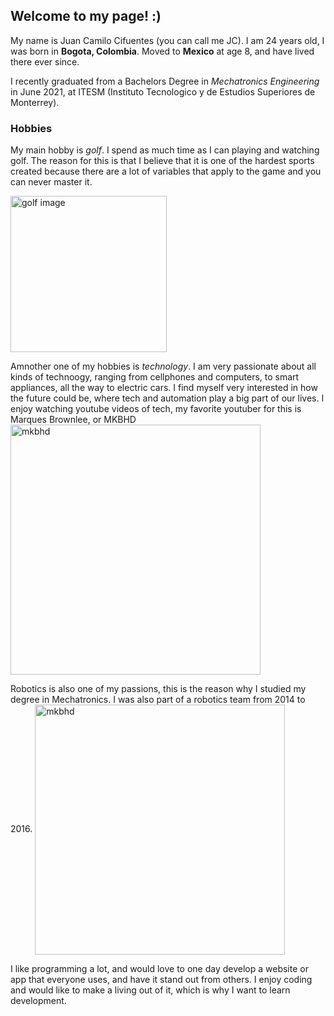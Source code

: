 ## Welcome to my page! :)

My name is Juan Camilo Cifuentes (you can call me JC). I am 24 years old, I was born in **Bogota, Colombia**. Moved to **Mexico** at age 8, and have lived there ever since.

I recently graduated from a Bachelors Degree in _Mechatronics Engineering_ in June 2021, at ITESM (Instituto Tecnologico y de Estudios Superiores de Monterrey). 

### Hobbies

My main hobby is *golf*. I spend as much time as I can playing and watching golf. The reason for this is that I believe that it is one of the hardest sports created because there are a lot of variables that apply to the game and you can never master it. 

<img src="https://user-images.githubusercontent.com/15177461/149040541-e5d3df43-5d21-4a22-a273-011f37222e40.JPG" alt="golf image" width="250" style="horizontal-align:middle"/>


Amnother one of my hobbies is *technology*. I am very passionate about all kinds of technoogy, ranging from cellphones and computers, to smart appliances, all the way to electric cars. I find myself very interested in how the future could be, where tech and automation play a big part of our lives. I enjoy watching youtube videos of tech, my favorite youtuber for this is Marques Brownlee, or MKBHD
<img src="https://i.ytimg.com/vi/pkuxIy3kFZM/maxresdefault.jpg" alt="mkbhd" width="400" style="vertical-align:middle"/>


Robotics is also one of my passions, this is the reason why I studied my degree in Mechatronics. I was also part of a robotics team from 2014 to 2016.
<img src="https://pbs.twimg.com/media/CdB9RRZUMAAFU_0?format=jpg&name=medium" alt="mkbhd" width="400" style="vertical-align:middle"/>


I like programming a lot, and would love to one day develop a website or app that everyone uses, and have it stand out from others. I enjoy coding and would like to make a living out of it, which is why I want to learn development.


